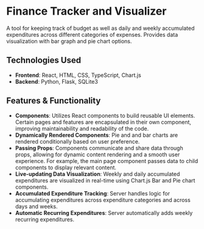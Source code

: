 # Finance Tracker and Visualizer 
A tool for keeping track of budget as well as daily and weekly accumulated expenditures across different categories of expenses. Provides data visualization with bar graph and pie chart options.

## Technologies Used
- **Frontend**: React, HTML, CSS, TypeScript, Chart.js
- **Backend**: Python, Flask, SQLite3

## Features & Functionality  
- **Components**: Utilizes React components to build reusable UI elements. Certain pages and features are encapsulated in their own component, improving maintainability and readability of the code.  
- **Dynamically Rendered Components**: Pie and and bar charts are rendered conditionally based on user preference.  
- **Passing Props**: Components communicate and share data through props, allowing for dynamic content rendering and a smooth user experience. For example, the main page component passes data to child components to display relevant content.  
- **Live-updating Data Visualization**: Weekly and daily accumulated expenditures are visualized in real-time using Chart.js Bar and Pie chart components.
- **Accumulated Expenditure Tracking**: Server handles logic for accumulating expenditures across expenditure categories and across days and weeks.  
- **Automatic Recurring Expenditures**: Server automatically adds weekly recurring expenditures.
